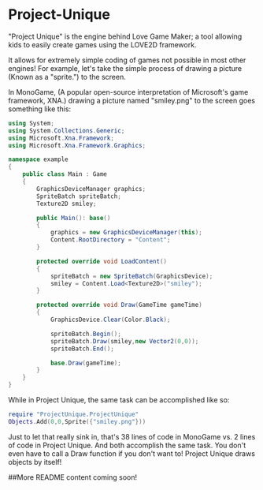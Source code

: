 # Project-Unique
"Project Unique" is the engine behind Love Game Maker; a tool allowing kids to easily create games using the LOVE2D framework.

It allows for extremely simple coding of games not possible in most other engines!
For example, let's take the simple process of drawing a picture (Known as a "sprite.") to the screen.

In MonoGame, (A popular open-source interpretation of Microsoft's game framework, XNA.) drawing a picture named "smiley.png" to the screen goes something like this:

```C#
using System;
using System.Collections.Generic;
using Microsoft.Xna.Framework;
using Microsoft.Xna.Framework.Graphics;

namespace example
{
    public class Main : Game
    {
        GraphicsDeviceManager graphics;
        SpriteBatch spriteBatch;
        Texture2D smiley;

        public Main(): base()
        {
            graphics = new GraphicsDeviceManager(this);
            Content.RootDirectory = "Content";
        }

        protected override void LoadContent()
        {
            spriteBatch = new SpriteBatch(GraphicsDevice);
            smiley = Content.Load<Texture2D>("smiley");
        }

        protected override void Draw(GameTime gameTime)
        {
            GraphicsDevice.Clear(Color.Black);

            spriteBatch.Begin();
            spriteBatch.Draw(smiley,new Vector2(0,0));
            spriteBatch.End();

            base.Draw(gameTime);
        }
    }
}
```

While in Project Unique, the same task can be accomplished like so:

```Lua
require "ProjectUnique.ProjectUnique"
Objects.Add(0,0,Sprite({"smiley.png"}))
```

Just to let that really sink in, that's 38 lines of code in MonoGame vs. 2 lines of code in Project Unique. And both accomplish the same task.
You don't even have to call a Draw function if you don't want to! Project Unique draws objects by itself! 

##More README content coming soon!
